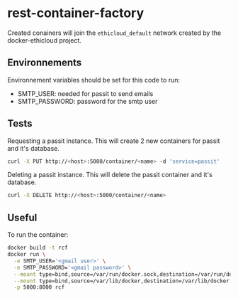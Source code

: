# rest-container-factory

Created conainers will join the `ethicloud_default` network created by the docker-ethicloud project.

## Environnements

Environnement variables should be set for this code to run:
* SMTP_USER: needed for passit to send emails
* SMTP_PASSWORD: password for the smtp user

## Tests

Requesting a passit instance.
This will create 2 new containers for passit and it's database.
```bash
curl -X PUT http://<host>:5000/container/<name> -d 'service=passit'
```

Deleting a passit instance.
This will delete the passit container and it's database.
```bash
curl -X DELETE http://<host>:5000/container/<name>
```

## Useful

To run the container:
```bash
docker build -t rcf
docker run \
  -e SMTP_USER='<gmail user>' \
  -e SMTP_PASSWORD='<gmail password>' \
  --mount type=bind,source=/var/run/docker.sock,destination=/var/run/docker.sock \
  --mount type=bind,source=/var/lib/docker,destination=/var/lib/docker \
  -p 5000:8000 rcf
```
